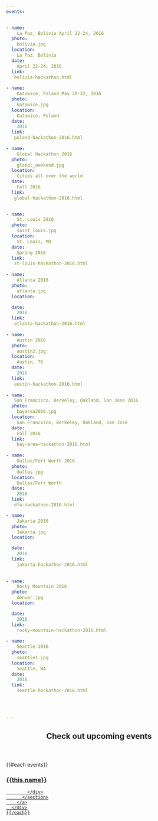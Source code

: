 ```yaml
---
events: 

   
- name:
    La Paz, Bolivia April 22-24, 2016  
  photo:
    bolivia.jpg
  location:
    La Paz, Bolivia
  date:
    April 22-24, 2016 
  link:
   bolivia-hackathon.html   
    
- name:
    Katowice, Poland May 20-22, 2016 
  photo:
    katowice.jpg
  location:
    Katowice, Poland
  date:
    2016 
  link:
   poland-hackathon-2016.html      
    
- name:
    Global Hackathon 2016 
  photo:
    global_weekend.jpg
  location:
    Cities all over the world
  date:
    Fall 2016 
  link:
   global-hackathon-2016.html  

   
- name:
    St. Louis 2016 
  photo:
    saint_louis.jpg
  location:
    St. Louis, MO
  date:
    Spring 2016 
  link:
   st-louis-hackathon-2016.html     
  
- name:
    Atlanta 2016
  photo:
    atlanta.jpg
  location:

  date:
    2016
  link:
   atlanta-hackathon-2016.html    
   
- name:
    Austin 2016 
  photo:
    austin2.jpg
  location:
    Austin, TX
  date:
    2016 
  link:
   austin-hackathon-2016.html     
   
- name:
   San Francisco, Berkeley, Oakland, San Jose 2016
  photo:
    bayarea2016.jpg  
  location:
    San Francisco, Berkeley, Oakland, San Jose 
  date:
    Fall 2016
  link:
    bay-area-hackathon-2016.html     
   
- name:
    Dallas/Fort Worth 2016
  photo:
    dallas.jpg
  location:
    Dallas/Fort Worth
  date:
    2016
  link:
   dfw-hackathon-2016.html      

- name:
    Jakarta 2016
  photo:
    Jakarta.jpg
  location:

  date:
    2016
  link:
    jakarta-hackathon-2016.html
    
    
- name:
    Rocky Mountain 2016
  photo:
    denver.jpg
  location:

  date:
    2016 
  link:
    rocky-mountain-hackathon-2016.html
    
- name:
    Seattle 2016
  photo:
    seattle1.jpg
  location:
    Seattle, WA
  date:
    2016
  link:  
    seattle-hackathon-2016.html 
        
        
     

---
```



<section class="wrapper style3 container special-alt">
  <header class="major">
    <h2>Check out <strong>upcoming events</strong></h2>
  </header>
  <div class="row">
    {{#each events}}
      <div class="6u">
        <a href="{{this.link}}">
          <section class="event-image" style="background-image: url({{../assets}}/images/events/{{this.photo}});">
            <div class="image-overlay">
              <h3>{{this.name}}</h3>

            </div>
          </section>
        </a>
      </div>
    {{/each}}
  </div>
<!--
       <footer class="major">
        <ul class="buttons">
          <li><a href="#" class="button">See More</a></li>
        </ul>
      </footer>
      -->
</section>
